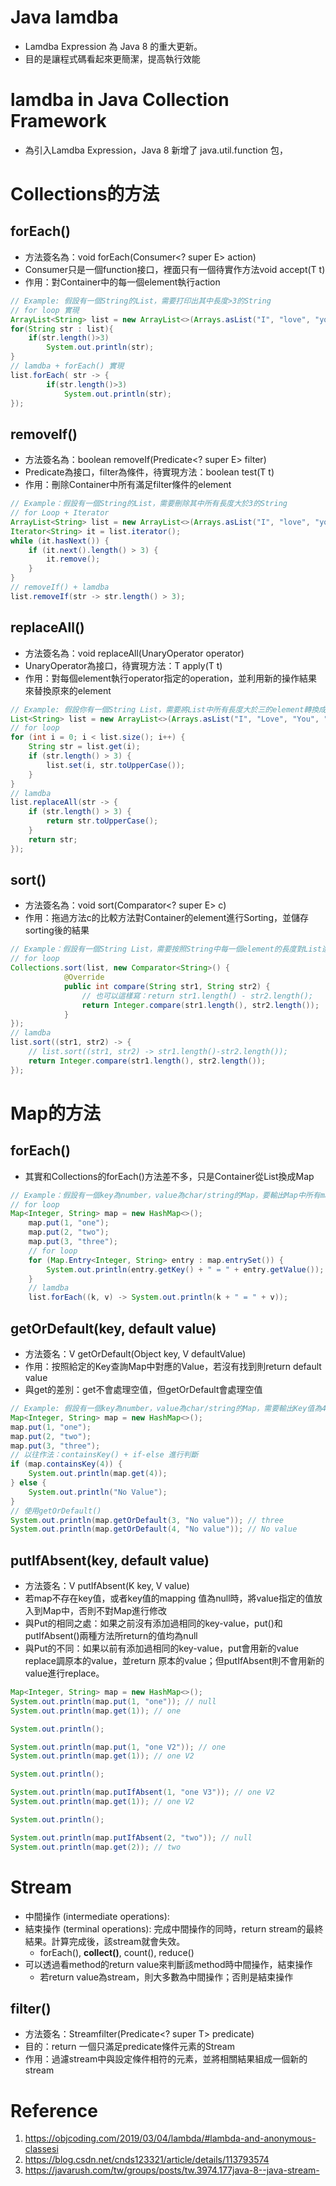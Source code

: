 # Java lamdba
* Lamdba Expression 為 Java 8 的重大更新。
* 目的是讓程式碼看起來更簡潔，提高執行效能

# lamdba in Java Collection Framework
* 為引入Lamdba Expression，Java 8 新增了 java.util.function 包，

# Collections的方法
## forEach()
* 方法簽名為：void forEach(Consumer<? super E> action)
* Consumer只是一個function接口，裡面只有一個待實作方法void accept(T t)
* 作用：對Container中的每一個element執行action
```java
// Example: 假設有一個String的List，需要打印出其中長度>3的String
// for loop 實現
ArrayList<String> list = new ArrayList<>(Arrays.asList("I", "love", "you", "too"));
for(String str : list){
    if(str.length()>3)
        System.out.println(str);
}
// lamdba + forEach() 實現
list.forEach( str -> {
        if(str.length()>3)
            System.out.println(str);
});
```

## removeIf()
* 方法簽名為：boolean removeIf(Predicate<? super E> filter)
* Predicate為接口，filter為條件，待實現方法：boolean test(T t)
* 作用：刪除Container中所有滿足filter條件的element
```java
// Example：假設有一個String的List，需要刪除其中所有長度大於3的String
// for Loop + Iterator
ArrayList<String> list = new ArrayList<>(Arrays.asList("I", "love", "you", "too"));
Iterator<String> it = list.iterator();
while (it.hasNext()) {
    if (it.next().length() > 3) {
        it.remove();
    }
}
// removeIf() + lamdba
list.removeIf(str -> str.length() > 3);
```

## replaceAll()
* 方法簽名為：void replaceAll(UnaryOperator<E> operator)
* UnaryOperator為接口，待實現方法：T apply(T t)
* 作用：對每個element執行operator指定的operation，並利用新的操作結果來替換原來的element
```java
// Example: 假設你有一個String List，需要將List中所有長度大於三的element轉換成UpperCase，其他element保持不變
List<String> list = new ArrayList<>(Arrays.asList("I", "Love", "You", "too"));
// for loop
for (int i = 0; i < list.size(); i++) {
    String str = list.get(i);
    if (str.length() > 3) {
        list.set(i, str.toUpperCase());
    }
}
// lamdba
list.replaceAll(str -> {
    if (str.length() > 3) {
        return str.toUpperCase();
    }
    return str;
});
```

## sort()
* 方法簽名為：void sort(Comparator<? super E> c)
* 作用：拖過方法c的比較方法對Container的element進行Sorting，並儲存sorting後的結果
```java
// Example：假設有一個String List，需要按照String中每一個element的長度對List進行排序
// for loop
Collections.sort(list, new Comparator<String>() {
            @Override
            public int compare(String str1, String str2) {
                // 也可以這樣寫：return str1.length() - str2.length();
                return Integer.compare(str1.length(), str2.length());
            }
});
// lamdba
list.sort((str1, str2) -> {
    // list.sort((str1, str2) -> str1.length()-str2.length());
    return Integer.compare(str1.length(), str2.length());
});
```

# Map的方法
## forEach()
* 其實和Collections的forEach()方法差不多，只是Container從List換成Map
```java
// Example：假設有一個key為number，value為char/string的Map，要輸出Map中所有mapping關係
// for loop
Map<Integer, String> map = new HashMap<>();
    map.put(1, "one");
    map.put(2, "two");
    map.put(3, "three");
    // for loop
    for (Map.Entry<Integer, String> entry : map.entrySet()) {
        System.out.println(entry.getKey() + " = " + entry.getValue());
    }
    // lamdba
    list.forEach((k, v) -> System.out.println(k + " = " + v));

```

## getOrDefault(key, default value)
* 方法簽名：V getOrDefault(Object key, V defaultValue)
* 作用：按照給定的Key查詢Map中對應的Value，若沒有找到則return default value
* 與get的差別：get不會處理空值，但getOrDefault會處理空值
```java
// Example: 假設有一個key為number，value為char/string的Map，需要輸出Key值為4的value，若沒有的話，輸出No value
Map<Integer, String> map = new HashMap<>();
map.put(1, "one");
map.put(2, "two");
map.put(3, "three");
// 以往作法：containsKey() + if-else 進行判斷
if (map.containsKey(4)) {
    System.out.println(map.get(4));
} else {
    System.out.println("No Value");
}
// 使用getOrDefault()   
System.out.println(map.getOrDefault(3, "No value")); // three
System.out.println(map.getOrDefault(4, "No value")); // No value
```

## putIfAbsent(key, default value)
* 方法簽名：V putIfAbsent(K key, V value)
* 若map不存在key值，或者key值的mapping 值為null時，將value指定的值放入到Map中，否則不對Map進行修改
* 與Put的相同之處：如果之前沒有添加過相同的key-value，put()和putIfAbsent()兩種方法所return的值均為null
* 與Put的不同：如果以前有添加過相同的key-value，put會用新的value replace調原本的value，並return 原本的value；但putIfAbsent則不會用新的value進行replace。
```java
Map<Integer, String> map = new HashMap<>();
System.out.println(map.put(1, "one")); // null 
System.out.println(map.get(1)); // one

System.out.println();

System.out.println(map.put(1, "one V2")); // one
System.out.println(map.get(1)); // one V2

System.out.println();

System.out.println(map.putIfAbsent(1, "one V3")); // one V2
System.out.println(map.get(1)); // one V2

System.out.println();

System.out.println(map.putIfAbsent(2, "two")); // null
System.out.println(map.get(2)); // two
```

# Stream
* 中間操作 (intermediate operations):
* 結束操作 (terminal operations): 完成中間操作的同時，return stream的最終結果。計算完成後，該stream就會失效。
  * forEach(), **collect()**, count(), reduce()
* 可以透過看method的return value來判斷該method時中間操作，結束操作
  * 若return value為stream，則大多數為中間操作；否則是結束操作

## filter()
* 方法簽名：Stream<T>filter(Predicate<? super T> predicate)
* 目的：return 一個只滿足predicate條件元素的Stream
* 作用：過濾stream中與設定條件相符的元素，並將相關結果組成一個新的stream

# Reference
1. https://objcoding.com/2019/03/04/lambda/#lambda-and-anonymous-classesi
2. https://blog.csdn.net/cnds123321/article/details/113793574
3. https://javarush.com/tw/groups/posts/tw.3974.177java-8--java-stream-